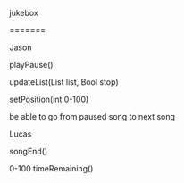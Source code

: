 jukebox

=======

Jason

playPause()

updateList(List list, Bool stop)

setPosition(int 0-100)


be able to go from paused song to next song



Lucas

songEnd()

0-100 timeRemaining()
